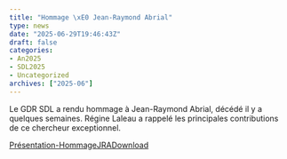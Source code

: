 ```yaml
---
title: "Hommage \xE0 Jean-Raymond Abrial"
type: news
date: "2025-06-29T19:46:43Z"
draft: false
categories:
- An2025
- SDL2025
- Uncategorized
archives: ["2025-06"]
---
```


Le GDR SDL a rendu hommage à Jean-Raymond Abrial, décédé il y a quelques semaines. Régine Laleau a rappelé les principales contributions de ce chercheur exceptionnel.

[Présentation-HommageJRA](https://gdr-gpl.cnrs.fr/wp-content/uploads/2025/06/Presentation-HommageJRA.pdf)[Download](https://gdr-gpl.cnrs.fr/wp-content/uploads/2025/06/Presentation-HommageJRA.pdf)
